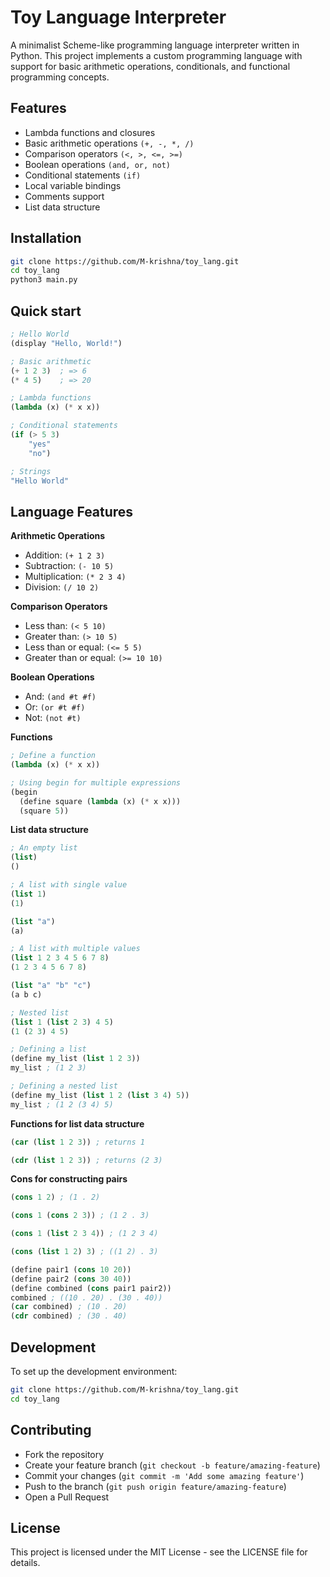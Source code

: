 # Toy Language Interpreter

A minimalist Scheme-like programming language interpreter written in Python. This project implements a custom programming language with support for basic arithmetic operations, conditionals, and functional programming concepts.

## Features

- Lambda functions and closures
- Basic arithmetic operations `(+, -, *, /)`
- Comparison operators `(<, >, <=, >=)`
- Boolean operations `(and, or, not)`
- Conditional statements `(if)`
- Local variable bindings
- Comments support
- List data structure

## Installation

```bash
git clone https://github.com/M-krishna/toy_lang.git
cd toy_lang
python3 main.py
```

## Quick start

```lisp
; Hello World
(display "Hello, World!")

; Basic arithmetic
(+ 1 2 3)  ; => 6
(* 4 5)    ; => 20

; Lambda functions
(lambda (x) (* x x))

; Conditional statements
(if (> 5 3)
    "yes"
    "no")

; Strings
"Hello World"
```

## Language Features

**Arithmetic Operations**

* Addition: `(+ 1 2 3)`
* Subtraction: `(- 10 5)`
* Multiplication: `(* 2 3 4)`
* Division: `(/ 10 2)`

**Comparison Operators**

* Less than: `(< 5 10)`
* Greater than: `(> 10 5)`
* Less than or equal: `(<= 5 5)`
* Greater than or equal: `(>= 10 10)`


**Boolean Operations**

* And: `(and #t #f)`
* Or: `(or #t #f)`
* Not: `(not #t)`


**Functions**

```lisp
; Define a function
(lambda (x) (* x x))

; Using begin for multiple expressions
(begin
  (define square (lambda (x) (* x x)))
  (square 5))
```

**List data structure**

```lisp
; An empty list
(list)
()

; A list with single value
(list 1)
(1)

(list "a")
(a)

; A list with multiple values
(list 1 2 3 4 5 6 7 8)
(1 2 3 4 5 6 7 8)

(list "a" "b" "c")
(a b c)

; Nested list
(list 1 (list 2 3) 4 5)
(1 (2 3) 4 5)

; Defining a list
(define my_list (list 1 2 3))
my_list ; (1 2 3)

; Defining a nested list
(define my_list (list 1 2 (list 3 4) 5))
my_list ; (1 2 (3 4) 5)
```

**Functions for list data structure**

```lisp
(car (list 1 2 3)) ; returns 1

(cdr (list 1 2 3)) ; returns (2 3)
```

**Cons for constructing pairs**

```lisp
(cons 1 2) ; (1 . 2)

(cons 1 (cons 2 3)) ; (1 2 . 3)

(cons 1 (list 2 3 4)) ; (1 2 3 4)

(cons (list 1 2) 3) ; ((1 2) . 3)

(define pair1 (cons 10 20))
(define pair2 (cons 30 40))
(define combined (cons pair1 pair2))
combined ; ((10 . 20) . (30 . 40))
(car combined) ; (10 . 20)
(cdr combined) ; (30 . 40)
```

## Development

To set up the development environment:
```bash
git clone https://github.com/M-krishna/toy_lang.git
cd toy_lang
```

## Contributing
* Fork the repository
* Create your feature branch (`git checkout -b feature/amazing-feature`)
* Commit your changes (`git commit -m 'Add some amazing feature'`)
* Push to the branch (`git push origin feature/amazing-feature`)
* Open a Pull Request


## License

This project is licensed under the MIT License - see the LICENSE file for details.